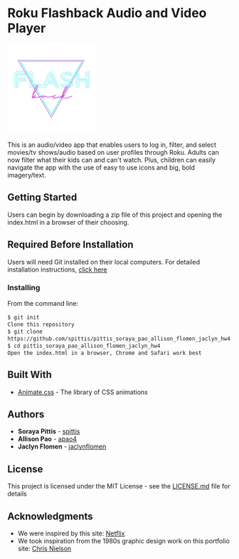 # Roku Flashback Audio and Video Player

![logo](https://github.com/spittis/pittis_soraya_pao_allison_flomen_jaclyn_hw4/blob/master/images/av-logo.svg)

This is an audio/video app that enables users to log in, filter, and select movies/tv shows/audio based on user profiles through Roku. Adults can now filter what their kids can and can't watch. Plus, children can easily navigate the app with the use of easy to use icons and big, bold imagery/text. 


## Getting Started

Users can begin by downloading a zip file of this project and opening the index.html in a browser of their choosing. 


## Required Before Installation
Users will need Git installed on their local computers. For detailed installation instructions, [click here](https://git-scm.com/book/en/v2/Getting-Started-Installing-Git)

### Installing
From the command line:

```
$ git init
Clone this repository
$ git clone https://github.com/spittis/pittis_soraya_pao_allison_flomen_jaclyn_hw4.git
$ cd pittis_soraya_pao_allison_flomen_jaclyn_hw4
Open the index.html in a browser, Chrome and Safari work best
```

## Built With

* [Animate.css](https://daneden.github.io/animate.css/) - The library of CSS animations


## Authors

* **Soraya Pittis** - [spittis](https://github.com/spittis)
* **Allison Pao** - [apao4](https://github.com/apao4)
* **Jaclyn Flomen** - [jaclynflomen](https://github.com/jaclynflomen)


## License

This project is licensed under the MIT License - see the [LICENSE.md](LICENSE.md) file for details


## Acknowledgments

* We were inspired by this site: [Netflix](https://netflix.com)
* We took inspiration from the 1980s graphic design work on this portfolio site: [Chris Nielson](https://chriskirknielsen.com)

